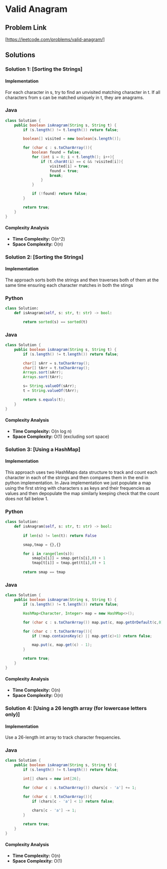 # Valid Anagram

## Problem Link

[https://leetcode.com/problems/valid-anagram/]

## Solutions

### Solution 1: [Sorting the Strings]

#### Implementation

For each character in s, try to find an unvisited matching character in t.
If all characters from s can be matched uniquely in t, they are anagrams.

### Java

```java
class Solution {
    public boolean isAnagram(String s, String t) {
        if (s.length() != t.length()) return false;

        boolean[] visited = new boolean[s.length()];

        for (char c : s.toCharArray()){
            boolean found = false;
            for (int i = 0; i < t.length(); i++){
                if (t.charAt(i) == c && !visited[i]){
                    visited[i] = true;
                    found = true;
                    break;
                }
            }

            if (!found) return false;
        }

        return true;
    }
}
```

#### Complexity Analysis

- **Time Complexity:** O(n^2)
- **Space Complexity:** O(n)


### Solution 2: [Sorting the Strings]

#### Implementation

The approach sorts both the strings and then traverses both of them at the same time ensuring each character matches in both the stings

### Python

```python
class Solution:
    def isAnagram(self, s: str, t: str) -> bool:

        return sorted(s) == sorted(t)
```

### Java

```Java
class Solution {
    public boolean isAnagram(String s, String t) {
        if (s.length() != t.length()) return false;

        char[] sArr = s.toCharArray();
        char[] tArr = t.toCharArray();
        Arrays.sort(sArr);
        Arrays.sort(tArr);

        s= String.valueOf(sArr);
        t = String.valueOf(tArr);

        return s.equals(t);
    }
}
```

#### Complexity Analysis

- **Time Complexity:** O(n log n)
- **Space Complexity:** O(1) (excluding sort space)

### Solution 3: [Using a HashMap]

#### Implementation

This approach uses two HashMaps data structure to track and count each character in each of the strings and then compares them in the end in python implementation.
In Java implementation we just populate a map using the first string with characters s as keys and their frequencies as values and then depopulate the map similarly keeping check that the count does not fall below 1. 

### Python

```python
class Solution:
    def isAnagram(self, s: str, t: str) -> bool:
        
        if len(s) != len(t): return False

        smap,tmap = {},{}

        for i in range(len(s)):
            smap[s[i]] = smap.get(s[i],0) + 1
            tmap[t[i]] = tmap.get(t[i],0) + 1
        
        return smap == tmap
```
### Java

```java
class Solution {
    public boolean isAnagram(String s, String t) {
        if (s.length() != t.length()) return false;

        HashMap<Character, Integer> map = new HashMap<>();

        for (char c : s.toCharArray()) map.put(c, map.getOrDefault(c,0) + 1);

        for (char c : t.toCharArray()){
            if (!map.containsKey(c) || map.get(c)<1) return false;

            map.put(c, map.get(c) - 1);
        }

        return true;
    }
}
```

#### Complexity Analysis

- **Time Complexity:** O(n)
- **Space Complexity:** O(n)


### Solution 4: [Using a 26 length array (for lowercase letters only)]

#### Implementation

Use a 26-length int array to track character frequencies.

### Java

```java
class Solution {
    public boolean isAnagram(String s, String t) {
        if (s.length() != t.length()) return false;

        int[] chars = new int[26];

        for (char c : s.toCharArray()) chars[c - 'a'] += 1;

        for (char c : t.toCharArray()){
            if (chars[c - 'a'] < 1) return false;
            
            chars[c - 'a'] -= 1; 
        }

        return true;
    }
}
```

#### Complexity Analysis

- **Time Complexity:** O(n)
- **Space Complexity:** O(1)